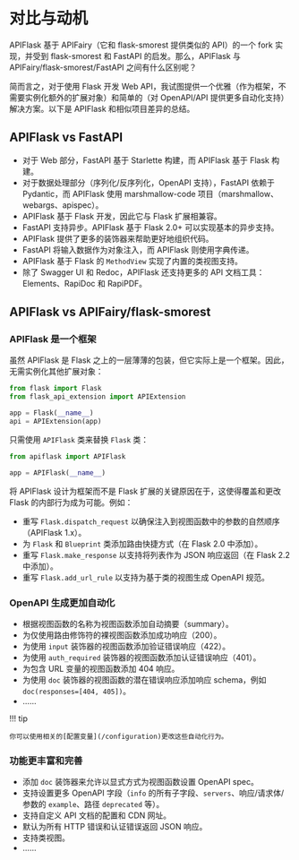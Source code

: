 # 对比与动机

APIFlask 基于 APIFairy（它和 flask-smorest 提供类似的 API）的一个 fork 实现，并受到 flask-smorest 和 FastAPI 的启发。那么，APIFlask 与 APIFairy/flask-smorest/FastAPI 之间有什么区别呢？

简而言之，对于使用 Flask 开发 Web API，我试图提供一个优雅（作为框架，不需要实例化额外的扩展对象）和简单的（对 OpenAPI/API 提供更多自动化支持）解决方案。以下是 APIFlask 和相似项目差异的总结。


## APIFlask vs FastAPI

- 对于 Web 部分，FastAPI 基于 Starlette 构建，而 APIFlask 基于 Flask 构建。
- 对于数据处理部分（序列化/反序列化，OpenAPI 支持），FastAPI 依赖于 Pydantic，而 APIFlask 使用 marshmallow-code 项目（marshmallow、webargs、apispec）。
- APIFlask 基于 Flask 开发，因此它与 Flask 扩展相兼容。
- FastAPI 支持异步。APIFlask 基于 Flask 2.0+ 可以实现基本的异步支持。
- APIFlask 提供了更多的装饰器来帮助更好地组织代码。
- FastAPI 将输入数据作为对象注入，而 APIFlask 则使用字典传递。
- APIFlask 基于 Flask 的 `MethodView` 实现了内置的类视图支持。
- 除了 Swagger UI 和 Redoc，APIFlask 还支持更多的 API 文档工具：Elements、RapiDoc 和 RapiPDF。


## APIFlask vs APIFairy/flask-smorest


### APIFlask 是一个框架

虽然 APIFlask 是 Flask 之上的一层薄薄的包装，但它实际上是一个框架。因此，无需实例化其他扩展对象：

```python
from flask import Flask
from flask_api_extension import APIExtension

app = Flask(__name__)
api = APIExtension(app)
```

只需使用 `APIFlask` 类来替换 `Flask` 类：

```python
from apiflask import APIFlask

app = APIFlask(__name__)
```

将 APIFlask 设计为框架而不是 Flask 扩展的关键原因在于，这使得覆盖和更改 Flask 的内部行为成为可能。例如：

- 重写 `Flask.dispatch_request` 以确保注入到视图函数中的参数的自然顺序（APIFlask 1.x）。
- 为 `Flask` 和 `Blueprint` 类添加路由快捷方式（在 Flask 2.0 中添加）。
- 重写 `Flask.make_response` 以支持将列表作为 JSON 响应返回（在 Flask 2.2 中添加）。
- 重写 `Flask.add_url_rule` 以支持为基于类的视图生成 OpenAPI 规范。

### OpenAPI 生成更加自动化

- 根据视图函数的名称为视图函数添加自动摘要（summary）。
- 为仅使用路由修饰符的裸视图函数添加成功响应（200）。
- 为使用 `input` 装饰器的视图函数添加验证错误响应（422）。
- 为使用 `auth_required` 装饰器的视图函数添加认证错误响应（401）。
- 为包含 URL 变量的视图函数添加 404 响应。
- 为使用 `doc` 装饰器的视图函数的潜在错误响应添加响应 schema，例如 `doc(responses=[404, 405])`。
- ……

!!! tip

    你可以使用相关的[配置变量](/configuration)更改这些自动化行为。


### 功能更丰富和完善

- 添加 `doc` 装饰器来允许以显式方式为视图函数设置 OpenAPI spec。
- 支持设置更多 OpenAPI 字段（`info` 的所有子字段、`servers`、响应/请求体/参数的 `example`、路径 `deprecated` 等）。
- 支持自定义 API 文档的配置和 CDN 网址。
- 默认为所有 HTTP 错误和认证错误返回 JSON 响应。
- 支持类视图。
- ……
